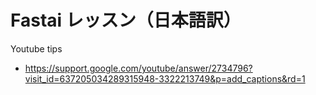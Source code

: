 # Fastai レッスン（日本語訳）


Youtube tips

- https://support.google.com/youtube/answer/2734796?visit_id=637205034289315948-3322213749&p=add_captions&rd=1

